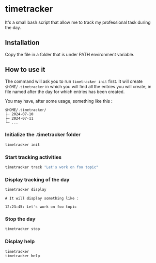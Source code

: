 # timetracker

It's a small bash script that allow me to track my professional task during the
day.

## Installation

Copy the file in a folder that is under PATH environment variable.

## How to use it

The command will ask you to run `timetracker init` first. It will create
`$HOME/.timetracker` in which you will find all the entries you will create, in
file named after the day for which entries has been created.

You may have, after some usage, something like this :

```
$HOME/.timetracker/
├─ 2024-07-10
├─ 2024-07-11 
└─ ...
```

### Initialize the .timetracker folder

```bash
timetracker init
```

### Start tracking activities

```bash
timetracker track "Let's work on foo topic"
```

### Display tracking of the day

```bash
timetracker display
```

```
# It will display something like :

12:23:45: Let's work on foo topic
```

### Stop the day

```bash
timetracker stop
```

### Display help

```bash
timetracker
timetracker help
```
